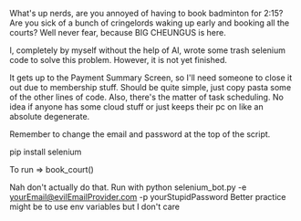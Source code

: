 What's up nerds, are you annoyed of having to book badminton for 2:15?
Are you sick of a bunch of cringelords waking up early and booking all the courts?
Well never fear, because BIG CHEUNGUS is here.

I, completely by myself without the help of AI, wrote some trash selenium code to solve this problem.
However, it is not yet finished. 

It gets up to the Payment Summary Screen, so I'll need someone to close it out due to membership stuff.
Should be quite simple, just copy pasta some of the other lines of code.
Also, there's the matter of task scheduling. No idea if anyone has some cloud stuff or just keeps their pc on like an absolute degenerate.

Remember to change the email and password at the top of the script.

pip install selenium

To run
  => book_court()

Nah don't actually do that. Run with python selenium_bot.py -e yourEmail@evilEmailProvider.com -p yourStupidPassword
Better practice might be to use env variables but I don't care
